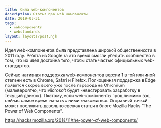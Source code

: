 ```yaml
---
title: Сила web-компонентов
description: Статья про web-компоненты
date: 2019-01-31
tags:
  - webcomponents
  - webstandards
layout: layouts/post.njk
---
```

Идея web-компонентов была представлена широкой общественности в 2011 году. Ребята из Google за это время смогли убедить сообщество в том, что их идея достойна того, чтобы стать частью официальных web-стандартов. 

Сейчас нативная поддержка web-компонентов версии 1 в той или иной степени есть в Chrome, Safari и Firefox. Полноценная поддержка в Edge появится скорее всего уже после перехода на Chromium (маловероятно, что Microsoft будет инвестировать разработку в текущий движок). Поэтому, если web-компоненты прошли мимо вас, сейчас самое время начать с ними знакомиться. Отправной точкой может послужить довольно свежая статья в блоге Mozilla Hacks “The Power of Web Components”. 

https://hacks.mozilla.org/2018/11/the-power-of-web-components/ 
